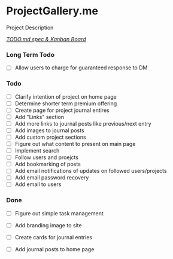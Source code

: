# ProjectGallery.me

Project Description

<em>[TODO.md spec & Kanban Board](https://bit.ly/3fCwKfM)</em>

### Long Term Todo

- [ ] Allow users to charge for guaranteed response to DM  

### Todo

- [ ] Clarify intention of project on home page  
- [ ] Determine shorter term premium offering  
- [ ] Create page for project journal entires  
- [ ] Add "Links" section  
- [ ] Add more links to journal posts like previous/next entry  
- [ ] Add images to journal posts  
- [ ] Add custom project sections  
- [ ] Figure out what content to present on main page  
- [ ] Implement search  
- [ ] Follow users and proejcts  
- [ ] Add bookmarking of posts  
- [ ] Add email notifications of updates on followed users/projects  
- [ ] Add email password recovery  
- [ ] Add email to users  

### Done

- [ ] Figure out simple task management  
- [ ] Add branding image to site  
- [ ] Create cards for journal entries  
- [ ] Add journal posts to home page  

